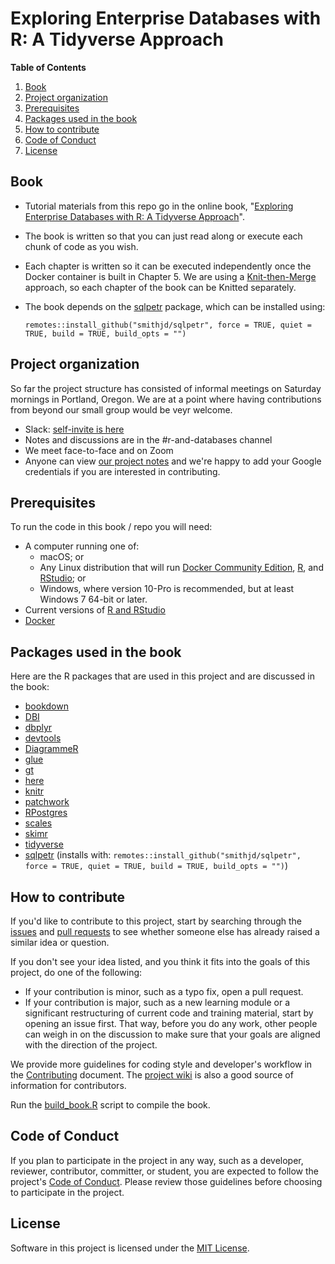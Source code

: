 # Exploring Enterprise Databases with R: A Tidyverse Approach

**Table of Contents**

1. [Book](#book)
1. [Project organization](#project-organization)
1. [Prerequisites](#prerequisites)
1. [Packages used in the book](#packages-used-in-the-book)
1. [How to contribute](#how-to-contribute)
1. [Code of Conduct](#code-of-conduct)
1. [License](#license)

## Book

* Tutorial materials from this repo go in the online book, "[Exploring Enterprise Databases with R: A Tidyverse Approach](https://smithjd.github.io/sql-pet/)".
* The book is written so that you can just read along or execute each chunk of code as you wish.
* Each chapter is written so it can be executed independently once the Docker container is built in Chapter 5. We are using a [Knit-then-Merge](https://bookdown.org/yihui/bookdown/new-session.html) approach, so each chapter of the book can be Knitted separately.  
* The book depends on the [sqlpetr](https://github.com/smithjd/sqlpetr) package, which can be installed using:

    `remotes::install_github("smithjd/sqlpetr", force = TRUE, quiet = TRUE, build = TRUE, build_opts = "")`

## Project organization

So far the project structure has consisted of informal meetings on Saturday mornings in Portland, Oregon.  We are at a point where having contributions from beyond our small group would be veyr welcome.

* Slack: [self-invite is here](http://pdxdata.org/slack/)
* Notes and discussions are in the #r-and-databases channel
* We meet face-to-face and on Zoom
* Anyone can view [our project notes](https://drive.google.com/drive/folders/1klPMGgblrq3kDdG4wxgBidE1qr9dbH4C) and we're happy to add your Google credentials if you are interested in contributing.

## Prerequisites

To run the code in this book / repo you will need:

* A computer running one of:
  + macOS; or
  + Any Linux distribution that will run [Docker Community Edition](https://hub.docker.com/search/?type=edition&offering=community), [R](https://ftp.osuosl.org/pub/cran/), and [RStudio](https://www.rstudio.com/products/rstudio/download/); or
  + Windows, where version 10-Pro is recommended, but at least Windows 7 64-bit or later.
* Current versions of [R and RStudio](https://www.datacamp.com/community/tutorials/installing-R-windows-mac-ubuntu)
* [Docker](https://www.docker.com/)

## Packages used in the book

Here are the R packages that are used in this project and are discussed in the book:

* [bookdown](https://cran.r-project.org/package=bookdown)
* [DBI](https://cran.r-project.org/package=DBI)
* [dbplyr](https://cran.r-project.org/package=dbplyr)
* [devtools](https://cran.r-project.org/package=devtools)
* [DiagrammeR](https://cran.r-project.org/package=DiagrammeR)
* [glue](https://cran.r-project.org/package=glue)
* [gt](https://cran.r-project.org/package=gt)
* [here](https://cran.r-project.org/package=here)
* [knitr](https://cran.r-project.org/package=knitr)
* [patchwork](https://cran.r-project.org/package=patchwork)
* [RPostgres](https://cran.r-project.org/package=RPostgres)
* [scales](https://cran.r-project.org/package=scales)
* [skimr](https://cran.r-project.org/package=skimr)
* [tidyverse](https://cran.r-project.org/package=tidyverse)
* [sqlpetr](https://github.com/smithjd/sqlpetr) (installs with: `remotes::install_github("smithjd/sqlpetr", force = TRUE, quiet = TRUE, build = TRUE, build_opts = "")`)

## How to contribute

If you'd like to contribute to this project, start by searching through the [issues](https://github.com/smithjd/sql-pet/issues) and [pull requests](https://github.com/smithjd/sql-pet/pulls) to see whether someone else has already raised a similar idea or question.

If you don't see your idea listed, and you think it fits into the goals of this project, do one of the following:

* If your contribution is minor, such as a typo fix, open a pull request.
* If your contribution is major, such as a new learning module or a significant restructuring of current code and training material, start by opening an issue first. That way, before you do any work, other people can weigh in on the discussion to make sure that your goals are aligned with the direction of the project.

We provide more guidelines for coding style and developer's workflow in the [Contributing](https://github.com/smithjd/sql-pet/blob/master/Contributing.md) document. The [project wiki](https://github.com/smithjd/sql-pet/wiki) is also a good source of information for contributors.

Run the [build_book.R](./build_book.R) script to compile the book.

## Code of Conduct

If you plan to participate in the project in any way, such as a developer, reviewer, contributor, committer, or student, you are expected to follow the project's [Code of Conduct](https://github.com/smithjd/sql-pet/blob/master/CODE_OF_CONDUCT.md). Please review those guidelines before choosing to participate in the project.

## License
Software in this project is licensed under the [MIT License](https://github.com/smithjd/sql-pet/blob/master/LICENSE).
